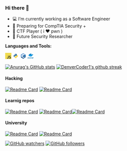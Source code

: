 ### Hi there 👋

- :computer: I’m currently working as a Software Engineer 
- 🌱 Preparing for CompTIA Security + 
- :triangular_flag_on_post:	CTF Player ( i :heart: pwn )
- 🔭 Future Security Researcher

**Languages and Tools:**  

<code><img height="20" src="https://raw.githubusercontent.com/github/explore/80688e429a7d4ef2fca1e82350fe8e3517d3494d/topics/javascript/javascript.png"></code> <code><img height="20" src="https://raw.githubusercontent.com/github/explore/5c058a388828bb5fde0bcafd4bc867b5bb3f26f3/topics/python/python.png"></code> <code><img height="20" src="https://raw.githubusercontent.com/github/explore/5c058a388828bb5fde0bcafd4bc867b5bb3f26f3/topics/c/c.png"></code> <code><img height="20" src="https://raw.githubusercontent.com/github/explore/80688e429a7d4ef2fca1e82350fe8e3517d3494d/topics/docker/docker.png"></code>

[![Anurag's GitHub stats](https://github-readme-stats.vercel.app/api?username=ivanmedina&theme=gotham)](https://github.com/anuraghazra/github-readme-stats)
[![DenverCoder1's github streak](https://github-readme-streak-stats.herokuapp.com/?user=ivanmedina&theme=gotham)](https://github.com/DenverCoder1/github-readme-streak-stats)

#### Hacking
[![Readme Card](https://github-readme-stats.vercel.app/api/pin/?username=ivanmedina&repo=CTFs&theme=gotham)](https://github.com/ivanmedina/CTFs)
[![Readme Card](https://github-readme-stats.vercel.app/api/pin/?username=ivanmedina&repo=pwning&theme=gotham)](https://github.com/ivanmedina/Pwning)

#### Learnig repos
[![Readme Card](https://github-readme-stats.vercel.app/api/pin/?username=ivanmedina&repo=react_udemy&theme=gotham)](https://github.com/ivanmedina/react_udemy)
[![Readme Card](https://github-readme-stats.vercel.app/api/pin/?username=ivanmedina&repo=curso-docker-udemy&theme=gotham)](https://github.com/ivanmedina/curso-docker-udemy)[![Readme Card](https://github-readme-stats.vercel.app/api/pin/?username=ivanmedina&repo=lenguajeC&theme=gotham)](https://github.com/ivanmedina/lenguajeC)


#### University
[![Readme Card](https://github-readme-stats.vercel.app/api/pin/?username=ivanmedina&repo=SpotyPie&theme=gotham)](https://github.com/ivanmedina/SpotyPie)
[![Readme Card](https://github-readme-stats.vercel.app/api/pin/?username=ivanmedina&repo=marvelHeroes&theme=gotham)](https://github.com/ivanmedina/marvelHeroes)


[![GitHub watchers](https://img.shields.io/github/watchers/ivanmedina/ivanmedina?style=social&label=Watch&maxAge=2592000)](https://GitHub.com/ivanmedina/ivanmedina) [![GitHub followers](https://img.shields.io/github/followers/ivanmedina.svg?style=social&label=Follow&maxAge=2592000)](https://github.com/ivanmedina?tab=followers)
